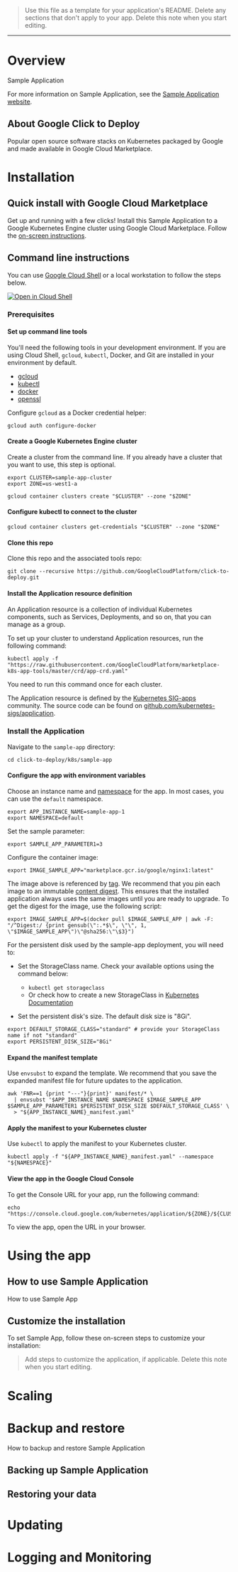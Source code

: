 > Use this file as a template for your application's README. Delete any
sections that don't apply to your app. Delete this note when you start
editing.

----

# Overview

Sample Application

For more information on Sample Application, see the
[Sample Application website](https://example.com/).

## About Google Click to Deploy

Popular open source software stacks on Kubernetes packaged by Google and made
available in Google Cloud Marketplace.

# Installation

## Quick install with Google Cloud Marketplace

Get up and running with a few clicks! Install this Sample Application to a
Google Kubernetes Engine cluster using Google Cloud Marketplace. Follow the
[on-screen instructions](https://console.cloud.google.com/marketplace/details/google/sample-app).

## Command line instructions

You can use [Google Cloud Shell](https://cloud.google.com/shell/) or a local
workstation to follow the steps below.

[![Open in Cloud Shell](http://gstatic.com/cloudssh/images/open-btn.svg)](https://console.cloud.google.com/cloudshell/editor?cloudshell_git_repo=https://github.com/GoogleCloudPlatform/click-to-deploy&cloudshell_open_in_editor=README.md&cloudshell_working_dir=k8s/sample-app)

### Prerequisites

#### Set up command line tools

You'll need the following tools in your development environment. If you are
using Cloud Shell, `gcloud`, `kubectl`, Docker, and Git are installed in your
environment by default.

-   [gcloud](https://cloud.google.com/sdk/gcloud/)
-   [kubectl](https://kubernetes.io/docs/tasks/tools/install-kubectl/)
-   [docker](https://docs.docker.com/install/)
-   [openssl](https://www.openssl.org/)

Configure `gcloud` as a Docker credential helper:

```shell
gcloud auth configure-docker
```

#### Create a Google Kubernetes Engine cluster

Create a cluster from the command line. If you already have a cluster that you
want to use, this step is optional.

```shell
export CLUSTER=sample-app-cluster
export ZONE=us-west1-a

gcloud container clusters create "$CLUSTER" --zone "$ZONE"
```

#### Configure kubectl to connect to the cluster

```shell
gcloud container clusters get-credentials "$CLUSTER" --zone "$ZONE"
```

#### Clone this repo

Clone this repo and the associated tools repo:

```shell
git clone --recursive https://github.com/GoogleCloudPlatform/click-to-deploy.git
```

#### Install the Application resource definition

An Application resource is a collection of individual Kubernetes components,
such as Services, Deployments, and so on, that you can manage as a group.

To set up your cluster to understand Application resources, run the following
command:

```shell
kubectl apply -f "https://raw.githubusercontent.com/GoogleCloudPlatform/marketplace-k8s-app-tools/master/crd/app-crd.yaml"
```

You need to run this command once for each cluster.

The Application resource is defined by the
[Kubernetes SIG-apps](https://github.com/kubernetes/community/tree/master/sig-apps)
community. The source code can be found on
[github.com/kubernetes-sigs/application](https://github.com/kubernetes-sigs/application).

### Install the Application

Navigate to the `sample-app` directory:

```shell
cd click-to-deploy/k8s/sample-app
```

#### Configure the app with environment variables

Choose an instance name and
[namespace](https://kubernetes.io/docs/concepts/overview/working-with-objects/namespaces/)
for the app. In most cases, you can use the `default` namespace.

```shell
export APP_INSTANCE_NAME=sample-app-1
export NAMESPACE=default
```

Set the sample parameter:

```shell
export SAMPLE_APP_PARAMETER1=3
```

Configure the container image:

```shell
export IMAGE_SAMPLE_APP="marketplace.gcr.io/google/nginx1:latest"
```

The image above is referenced by
[tag](https://docs.docker.com/engine/reference/commandline/tag). We recommend
that you pin each image to an immutable
[content digest](https://docs.docker.com/registry/spec/api/#content-digests).
This ensures that the installed application always uses the same images until
you are ready to upgrade. To get the digest for the image, use the following
script:

```shell
export IMAGE_SAMPLE_APP=$(docker pull $IMAGE_SAMPLE_APP | awk -F: "/^Digest:/ {print gensub(\":.*$\", \"\", 1, \"$IMAGE_SAMPLE_APP\")\"@sha256:\"\$3}")
```

For the persistent disk used by the sample-app deployment, you will need to:

 * Set the StorageClass name. Check your available options using the command below:
   * ```kubectl get storageclass```
   * Or check how to create a new StorageClass in [Kubernetes Documentation](https://kubernetes.io/docs/concepts/storage/storage-classes/#the-storageclass-resource)

 * Set the persistent disk's size. The default disk size is "8Gi".

```shell
export DEFAULT_STORAGE_CLASS="standard" # provide your StorageClass name if not "standard"
export PERSISTENT_DISK_SIZE="8Gi"
```

#### Expand the manifest template

Use `envsubst` to expand the template. We recommend that you save the expanded
manifest file for future updates to the application.

```shell
awk 'FNR==1 {print "---"}{print}' manifest/* \
  | envsubst '$APP_INSTANCE_NAME $NAMESPACE $IMAGE_SAMPLE_APP $SAMPLE_APP_PARAMETER1 $PERSISTENT_DISK_SIZE $DEFAULT_STORAGE_CLASS' \
  > "${APP_INSTANCE_NAME}_manifest.yaml"
```

#### Apply the manifest to your Kubernetes cluster

Use `kubectl` to apply the manifest to your Kubernetes cluster.

```shell
kubectl apply -f "${APP_INSTANCE_NAME}_manifest.yaml" --namespace "${NAMESPACE}"
```

#### View the app in the Google Cloud Console

To get the Console URL for your app, run the following command:

```shell
echo "https://console.cloud.google.com/kubernetes/application/${ZONE}/${CLUSTER}/${NAMESPACE}/${APP_INSTANCE_NAME}"
```

To view the app, open the URL in your browser.

# Using the app

## How to use Sample Application

How to use Sample App

## Customize the installation

To set Sample App, follow these on-screen steps to customize your installation:

> Add steps to customize the application, if applicable. Delete this note when
you start editing.

# Scaling

# Backup and restore

How to backup and restore Sample Application

## Backing up Sample Application

## Restoring your data

# Updating

# Logging and Monitoring
